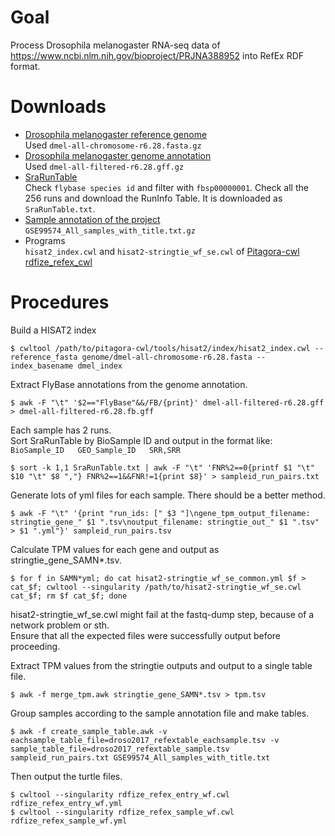 # Goal

Process Drosophila melanogaster RNA-seq data of https://www.ncbi.nlm.nih.gov/bioproject/PRJNA388952 into RefEx RDF format.

# Downloads

- [Drosophila melanogaster reference genome](https://bit.ly/2yGCakv)  
  Used `dmel-all-chromosome-r6.28.fasta.gz`
- [Drosophila melanogaster genome annotation](https://bit.ly/2OH4Sg4)  
  Used `dmel-all-filtered-r6.28.gff.gz`
- [SraRunTable](https://www.ncbi.nlm.nih.gov/Traces/study/?acc=PRJNA388952&go=go)  
  Check `flybase species id` and filter with `fbsp00000001`. Check all the 256 runs and download the RunInfo Table. It is downloaded as `SraRunTable.txt`.  
- [Sample annotation of the project](https://bit.ly/2KhUjvH)  
  `GSE99574_All_samples_with_title.txt.gz`
- Programs  
  `hisat2_index.cwl` and `hisat2-stringtie_wf_se.cwl` of [Pitagora-cwl](https://github.com/sh-ikeda/pitagora-cwl)  
  [rdfize_refex_cwl](https://github.com/sh-ikeda/rdfize_refex_cwl)
# Procedures  
Build a HISAT2 index
```
$ cwltool /path/to/pitagora-cwl/tools/hisat2/index/hisat2_index.cwl --reference_fasta genome/dmel-all-chromosome-r6.28.fasta --index_basename dmel_index
```

Extract FlyBase annotations from the genome annotation.
```
$ awk -F "\t" '$2=="FlyBase"&&/FB/{print}' dmel-all-filtered-r6.28.gff > dmel-all-filtered-r6.28.fb.gff
```

Each sample has 2 runs.  
Sort SraRunTable by BioSample ID and output in the format like: `BioSample_ID	GEO_Sample_ID	SRR,SRR`  
```
$ sort -k 1,1 SraRunTable.txt | awk -F "\t" 'FNR%2==0{printf $1 "\t" $10 "\t" $8 ","} FNR%2==1&&FNR!=1{print $8}' > sampleid_run_pairs.txt
```
Generate lots of yml files for each sample. There should be a better method.  
```
$ awk -F "\t" '{print "run_ids: [" $3 "]\ngene_tpm_output_filename: stringtie_gene_" $1 ".tsv\noutput_filename: stringtie_out_" $1 ".tsv" > $1 ".yml"}' sampleid_run_pairs.tsv
```

Calculate TPM values for each gene and output as stringtie_gene_SAMN*.tsv.
```
$ for f in SAMN*yml; do cat hisat2-stringtie_wf_se_common.yml $f > cat_$f; cwltool --singularity /path/to/hisat2-stringtie_wf_se.cwl cat_$f; rm $f cat_$f; done
```

hisat2-stringtie_wf_se.cwl might fail at the fastq-dump step, because of a network problem or sth.  
Ensure that all the expected files were successfully output before proceeding.

Extract TPM values from the stringtie outputs and output to a single table file.
```
$ awk -f merge_tpm.awk stringtie_gene_SAMN*.tsv > tpm.tsv
```

Group samples according to the sample annotation file and make tables.
```
$ awk -f create_sample_table.awk -v eachsample_table_file=droso2017_refextable_eachsample.tsv -v sample_table_file=droso2017_refextable_sample.tsv sampleid_run_pairs.txt GSE99574_All_samples_with_title.txt
```

Then output the turtle files.
```
$ cwltool --singularity rdfize_refex_entry_wf.cwl rdfize_refex_entry_wf.yml
$ cwltool --singularity rdfize_refex_sample_wf.cwl rdfize_refex_sample_wf.yml
```
